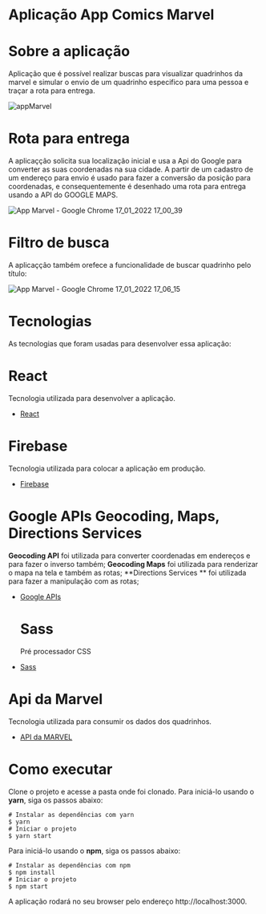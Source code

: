 # Aplicação App Comics Marvel

# Sobre a aplicação
Aplicação que é possível realizar buscas para visualizar quadrinhos da marvel e simular o envio de um quadrinho especifico para uma pessoa e traçar a rota para entrega.

![appMarvel](https://user-images.githubusercontent.com/37816505/149829836-cf2255df-8445-4d2a-be5a-15d06411f279.png)

# Rota para entrega

A aplicaçção solicita sua localização inicial e usa a Api do Google para converter as suas coordenadas na sua cidade. A partir de um cadastro de um endereço para envio é usado para fazer a conversão da posição para coordenadas, e consequentemente é desenhado uma rota para entrega usando a API do GOOGLE MAPS.

![App Marvel - Google Chrome 17_01_2022 17_00_39](https://user-images.githubusercontent.com/37816505/149830795-7dede629-dadf-4b58-9307-78951924815c.png)

# Filtro de busca

A aplicaçção também orefece a funcionalidade de buscar quadrinho pelo título:

![App Marvel - Google Chrome 17_01_2022 17_06_15](https://user-images.githubusercontent.com/37816505/149831493-7d7f047a-8077-44d6-8ce8-9bdc2029d372.png)


# Tecnologias

As tecnologias que foram usadas para desenvolver essa aplicação:



# React 
 Tecnologia utilizada para desenvolver a aplicação.
* [React](https://reactjs.org/)

# Firebase 
 Tecnologia utilizada para colocar a aplicação em produção.
* [Firebase](https://firebase.google.com/)

# Google APIs Geocoding, Maps, Directions Services 
 **Geocoding API** foi utilizada para converter coordenadas em endereços e para fazer o inverso também;
 **Geocoding Maps** foi utilizada para renderizar o mapa na tela e também as rotas;
 **Directions Services ** foi utilizada para fazer a manipulação com as rotas;

* [Google APIs](https://www.googleadservices.com/pagead/aclk?sa=L&ai=DChcSEwiGqM_9zbn1AhWSC5EKHTGVDBsYABAAGgJjZQ&ei=Ys_lYbOKGMWZ4-EP6u-v0AY&ohost=www.google.com&cid=CAESQeD2FjYWn4zouChqzee1vT89SccgWkbQ6np88W7Qh-eSnFd-XKe1i_cbB-Gp50Tg5JFpFgvyxbD9lN5HVUsHzLVt&sig=AOD64_2iyaA2N4jzuZt96Koca-t3G9bFCA&q&sqi=2&adurl&ved=2ahUKEwizw7z9zbn1AhXFzDgGHer3C2oQ0Qx6BAgDEAE)

  # Sass
  Pré processador CSS
* [Sass](https://sass-lang.com/)

# Api da Marvel
Tecnologia utilizada para consumir os dados dos quadrinhos.
* [API da MARVEL](https://developer.marvel.com/)


# Como executar
Clone o projeto e acesse a pasta onde foi clonado.
Para iniciá-lo usando o **yarn**, siga os passos abaixo:

```
# Instalar as dependências com yarn 
$ yarn
# Iniciar o projeto
$ yarn start
```

Para iniciá-lo usando o **npm**, siga os passos abaixo:

```
# Instalar as dependências com npm 
$ npm install
# Iniciar o projeto
$ npm start
```
A aplicação rodará no seu browser pelo endereço http://localhost:3000.


